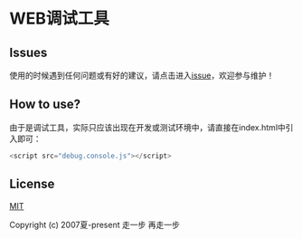 # WEB调试工具

## Issues
使用的时候遇到任何问题或有好的建议，请点击进入[issue](https://github.com/yelloxing/debug.console.js/issues)，欢迎参与维护！

## How to use?
由于是调试工具，实际只应该出现在开发或测试环境中，请直接在index.html中引入即可：

```js
<script src="debug.console.js"></script>
```

## License

[MIT](https://github.com/yelloxing/debug.console.js/blob/master/LICENSE)

Copyright (c) 2007夏-present 走一步 再走一步
